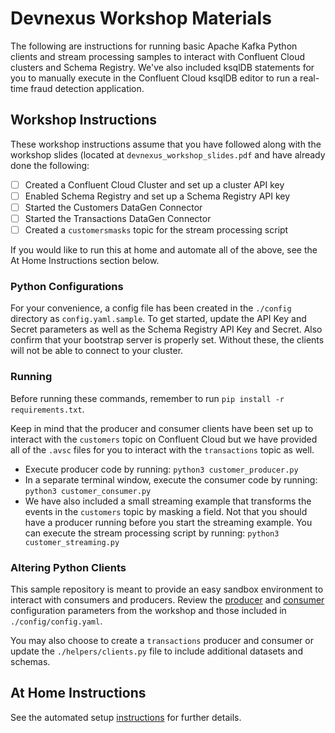 # Devnexus Workshop Materials

The following are instructions for running basic Apache Kafka Python clients and stream processing samples to interact with Confluent Cloud clusters and Schema Registry. We've also included ksqlDB statements for you to manually execute in the Confluent Cloud ksqlDB editor to run a real-time fraud detection application.

## Workshop Instructions 

These workshop instructions assume that you have followed along with the workshop slides (located at `devnexus_workshop_slides.pdf` and have already done the following:

 - [ ] Created a Confluent Cloud Cluster and set up a cluster API key
 - [ ] Enabled Schema Registry and set up a Schema Registry API key
 - [ ] Started the Customers DataGen Connector
 - [ ] Started the Transactions DataGen Connector
 - [ ] Created a `customersmasks` topic for the stream processing script

If you would like to run this at home and automate all of the above, see the At Home Instructions section below.

### Python Configurations

For your convenience, a config file has been created in the `./config` directory as `config.yaml.sample`. To get started, update the API Key and Secret parameters as well as the Schema Registry API Key and Secret. Also confirm that your bootstrap server is properly set. Without these, the clients will not be able to connect to your cluster.

### Running

Before running these commands, remember to run `pip install -r requirements.txt`. 

Keep in mind that the producer and consumer clients have been set up to interact with the `customers` topic on Confluent Cloud but we have provided all of the `.avsc` files for you to interact with the `transactions` topic as well.

 - Execute producer code by running: `python3 customer_producer.py`
 - In a separate terminal window, execute the consumer code by running:  `python3 customer_consumer.py`
 - We have also included a small streaming example that transforms the events in the `customers` topic by masking a field. Not that you should have a producer running before you start the streaming example. You can execute the stream processing script by running: `python3 customer_streaming.py` 

### Altering Python Clients

This sample repository is meant to provide an easy sandbox environment to interact with consumers and producers. Review the [producer](https://docs.confluent.io/platform/current/installation/configuration/producer-configs.html) and [consumer](https://docs.confluent.io/platform/current/installation/configuration/consumer-configs.html) configuration parameters from the workshop and those included in `./config/config.yaml`.

You may also choose to create a `transactions` producer and consumer or update the `./helpers/clients.py` file to include additional datasets and schemas.

## At Home Instructions

See the automated setup [instructions](automated-setup/README.md) for further details.